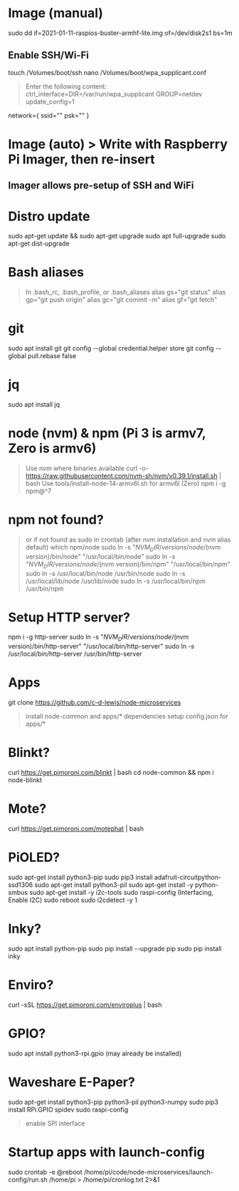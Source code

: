 # Image (manual)
sudo dd if=2021-01-11-raspios-buster-armhf-lite.img of=/dev/disk2s1 bs=1m

## Enable SSH/Wi-Fi
touch /Volumes/boot/ssh
nano /Volumes/boot/wpa_supplicant.conf
> Enter the following content:
ctrl_interface=DIR=/var/run/wpa_supplicant GROUP=netdev
update_config=1

network={
  ssid=""
  psk=""
}

# Image (auto) > Write with Raspberry Pi Imager, then re-insert
## Imager allows pre-setup of SSH and WiFi

# Distro update
sudo apt-get update && sudo apt-get upgrade
sudo apt full-upgrade
sudo apt-get dist-upgrade

# Bash aliases
> In .bash_rc, .bash_profile, or .bash_aliases
alias gs="git status"
alias gp="git push origin"
alias gc="git commit -m"
alias gf="git fetch"

# git
sudo apt install git
git config --global credential.helper store
git config --global pull.rebase false

# jq
sudo apt install jq

# node (nvm) & npm (Pi 3 is armv7, Zero is armv6)
> Use nvm where binaries available
curl -o- https://raw.githubusercontent.com/nvm-sh/nvm/v0.39.1/install.sh | bash
> Use tools/install-node-14-armv6l.sh for armv6l (Zero)
npm i -g npm@^7

# npm not found?
> or if not found as sudo in crontab (after nvm installation and nvm alias default)
> which npm/node
sudo ln -s "$NVM_DIR/versions/node/$(nvm version)/bin/node" "/usr/local/bin/node"
sudo ln -s "$NVM_DIR/versions/node/$(nvm version)/bin/npm" "/usr/local/bin/npm"
sudo ln -s /usr/local/bin/node /usr/bin/node
sudo ln -s /usr/local/lib/node /usr/lib/node
sudo ln -s /usr/local/bin/npm /usr/bin/npm

# Setup HTTP server?
npm i -g http-server
sudo ln -s "$NVM_DIR/versions/node/$(nvm version)/bin/http-server" "/usr/local/bin/http-server"
sudo ln -s /usr/local/bin/http-server /usr/bin/http-server

# Apps
git clone https://github.com/c-d-lewis/node-microservices
> install node-common and apps/* dependencies
> setup config.json for apps/*

# Blinkt?
curl https://get.pimoroni.com/blinkt | bash
cd node-common && npm i node-blinkt

# Mote?
curl https://get.pimoroni.com/motephat | bash

# PiOLED?
sudo apt-get install python3-pip
sudo pip3 install adafruit-circuitpython-ssd1306
sudo apt-get install python3-pil
sudo apt-get install -y python-smbus
sudo apt-get install -y i2c-tools
sudo raspi-config (Interfacing, Enable I2C)
sudo reboot
sudo i2cdetect -y 1

# Inky?
sudo apt install python-pip
sudo pip install --upgrade pip
sudo pip install inky

# Enviro?
curl -sSL https://get.pimoroni.com/enviroplus | bash

# GPIO?
sudo apt install python3-rpi.gpio (may already be installed)

# Waveshare E-Paper?
sudo apt-get install python3-pip python3-pil python3-numpy
sudo pip3 install RPi.GPIO spidev
sudo raspi-config
> enable SPI interface

# Startup apps with launch-config
sudo crontab -e
@reboot /home/pi/code/node-microservices/launch-config/run.sh /home/pi > /home/pi/cronlog.txt 2>&1
